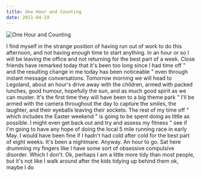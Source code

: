 ```yaml
---
title: One Hour and Counting
date: 2011-04-19
---
```


![One Hour and Counting](https://source.unsplash.com/FHnnjk1Yj7Y/1600x900)

I find myself in the strange position of having run out of work to do this afternoon, and not having enough time to start anything. In an hour or so I will be leaving the office and not returning for the best part of a week. Close friends have remarked today that it's been too long since I had time off " and the resulting change in me today has been noticeable " even through instant message conversations. Tomorrow morning we will head to Legoland, about an hour's drive away with the children, armed with packed lunches, good humour, hopefully the sun, and as much good spirit as we can muster. It's the first time they will have been to a big theme park " I'll be armed with the camera throughout the day to capture the smiles, the laughter, and their eyeballs leaving their sockets. The rest of my time off " which includes the Easter weekend " is going to be spent doing as little as possible. I might even get back out and try and assess my fitness " see if I'm going to have any hope of doing the local 5 mile running race in early May. I would have been fine if I hadn't had cold after cold for the best part of eight weeks. It's been a nightmare. Anyway. An hour to go. Sat here drumming my fingers like I have some sort of obsessive compulsive disorder. Which I don't. Ok, perhaps I am a little more tidy than most people, but it's not like I walk around after the kids tidying up behind them ok, maybe I do